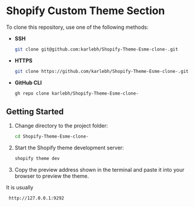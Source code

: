 # Shopify Custom Theme Section

To clone this repository, use one of the following methods:

- **SSH**

    ```bash
    git clone git@github.com:karlebh/Shopify-Theme-Esme-clone-.git
    ```

- **HTTPS**

    ```bash
    git clone https://github.com/karlebh/Shopify-Theme-Esme-clone-.git
    ```

- **GitHub CLI**

    ```bash
    gh repo clone karlebh/Shopify-Theme-Esme-clone-
    ```

## Getting Started

1. Change directory to the project folder:

    ```bash
    cd Shopify-Theme-Esme-clone-
    ```

2. Start the Shopify theme development server:

    ```bash
    shopify theme dev
    ```

3. Copy the preview address shown in the terminal and paste it into your browser to preview the theme.

It is usually

```bash
 http://127.0.0.1:9292
```
